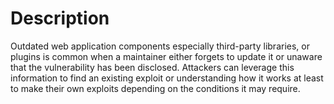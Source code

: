 # Description

Outdated web application components especially third-party libraries, or plugins is common when a maintainer either forgets to update it or unaware that the vulnerability has been disclosed. Attackers can leverage this information to find an existing exploit or understanding how it works at least to make their own exploits depending on the conditions it may require.